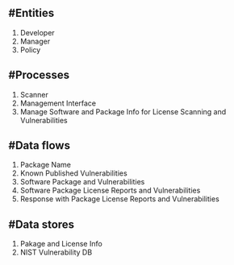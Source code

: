 #Entities
----------
1. Developer
2. Manager
3. Policy

#Processes
--------
1. Scanner
2. Management Interface
3. Manage Software and Package Info for License Scanning and Vulnerabilities


#Data flows
--------
1. Package Name
2. Known Published Vulnerabilities
3. Software Package and Vulnerabilities
4. Software Package License Reports and Vulnerabilities
5. Response with Package License Reports and Vulnerabilities

#Data stores
--------
1. Pakage and License Info
2. NIST Vulnerability DB
